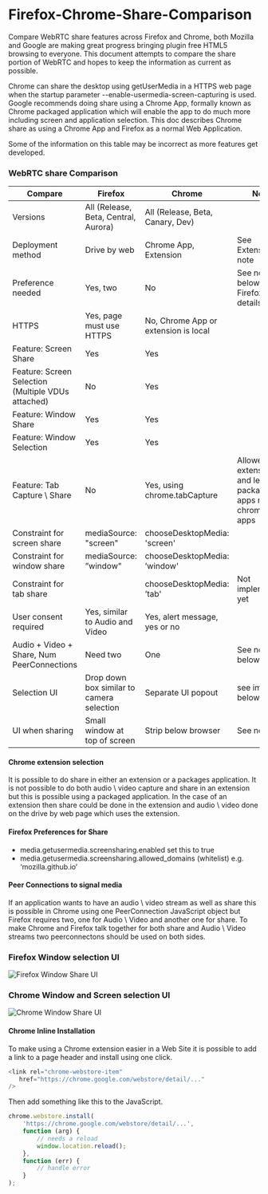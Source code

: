 Firefox-Chrome-Share-Comparison
===============================

Compare WebRTC share features across Firefox and Chrome, both Mozilla and Google are making great progress bringing plugin free HTML5 browsing to everyone.  This document attempts to compare the share portion of WebRTC and hopes to keep the information as current as possible.

Chrome can share the desktop using getUserMedia in a HTTPS web page when the startup parameter --enable-usermedia-screen-capturing is used. Google recommends doing share using a Chrome App, formally known as Chrome packaged application which will enable the app to do much more including screen and application selection.  This doc describes Chrome share as using a Chrome App and Firefox as a normal Web Application.

Some of the information on this table may be incorrect as more features get developed.

### WebRTC share Comparison

| Compare        | Firefox           | Chrome | Note |
| ------------- |-------------|-------------|-------------|
| Versions | All (Release, Beta, Central, Aurora) | All (Release, Beta, Canary, Dev) |  |
| Deployment method | Drive by web | Chrome App, Extension | See Extension note |
| Preference needed | Yes, two | No | See note below for Firefox pref details |
| HTTPS | Yes, page must use HTTPS | No, Chrome App or extension is local |  |
| Feature: Screen Share | Yes | Yes |  |
| Feature: Screen Selection (Multiple VDUs attached) | No | Yes |  |
| Feature: Window Share | Yes  | Yes |  |
| Feature: Window Selection | Yes  | Yes |  |
| Feature: Tab Capture \ Share | No  | Yes, using chrome.tabCapture | Allowed in extensions and legacy packaged apps not chrome apps |
| Constraint for screen share | mediaSource: "screen" | chooseDesktopMedia: 'screen' | |
| Constraint for window share | mediaSource: ”window" | chooseDesktopMedia: ’window' | |
| Constraint for tab share |  | chooseDesktopMedia: ’tab' | Not implemented yet |
| User consent required | Yes, similar to Audio and Video  | Yes, alert message, yes or no |  |
| Audio + Video + Share, Num PeerConnections  | Need two  | One  | See note below |
| Selection UI | Drop down box similar to camera selection | Separate UI popout  | see images below |
| UI when sharing | Small window at top of screen  | Strip below browser  | See note |


#### Chrome extension selection
It is possible to do share in either an extension or a packages application. It is not possible to do both audio \ video capture and share in an extension but this is possible using a packaged application. In the case of an extension then share could be done in the extension and audio \ video done on the drive by web page which uses the extension.


####  Firefox Preferences for Share

- media.getusermedia.screensharing.enabled                       set this to true
- media.getusermedia.screensharing.allowed_domains (whitelist)   e.g. ‘mozilla.github.io’


####  Peer Connections to signal media

If an application wants to have an audio \ video stream as well as share this is possible in Chrome using one PeerConnection JavaScript object but Firefox requires two, one for Audio \ Video and another one for share.  To make Chrome and Firefox talk together for both share and Audio \ Video streams two peerconnectons should be used on both sides.


### Firefox Window selection UI
![Firefox Window Share UI](https://github.com/emannion/Firefox-Chrome-Share-Comparison/blob/master/firefox_window_share_ui.png "Firefox Window Share UI")


### Chrome Window and Screen selection UI
![Chrome Window Share UI](https://github.com/emannion/Firefox-Chrome-Share-Comparison/blob/master/chrome_window_share_ui.png "Chrome Window Share UI")

#### Chrome Inline Installation

To make using a Chrome extension easier in a Web Site it is possible to add a link to a page header and install using one click.

```javascript
<link rel="chrome-webstore-item" 
   href="https://chrome.google.com/webstore/detail/..."
/>
```

Then add something like this to the JavaScript.
```javascript
chrome.webstore.install(
    'https://chrome.google.com/webstore/detail/...',
    function (arg) {
        // needs a reload
        window.location.reload();
    },
    function (err) {
        // handle error
    }
);
```
